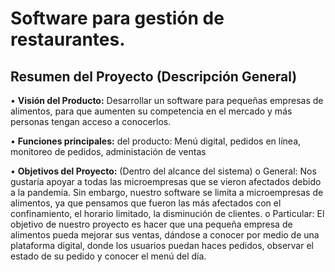 
# Software para gestión de restaurantes.

## Resumen del Proyecto (Descripción General)
•	**Visión del Producto:** Desarrollar un software para pequeñas empresas de alimentos, para que aumenten su competencia en el mercado y más personas tengan acceso a conocerlos.

•	**Funciones principales:** del producto: Menú digital, pedidos en línea, monitoreo de pedidos, administación de ventas


•	**Objetivos del Proyecto:** (Dentro del alcance del sistema)
o	General: Nos gustaría apoyar a todas las microempresas que se vieron afectados debido a la pandemia. Sin embargo, nuestro software se limita a microempresas de alimentos, ya que pensamos que fueron las más afectados con el confinamiento, el horario limitado, la disminución de clientes.
o	Particular: El objetivo de nuestro proyecto es hacer que una pequeña empresa de alimentos pueda mejorar sus ventas, dándose a conocer por medio de una plataforma digital, donde los usuarios puedan haces pedidos, observar el estado de su pedido y conocer el menú del día.

 
